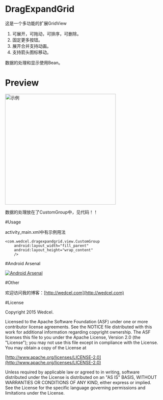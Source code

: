 # DragExpandGrid

这是一个多功能的扩展GridView

1. 可展开，可拖动，可排序，可删除。
2. 固定更多按钮。
3. 展开合并支持动画。
4. 支持箭头图标移动。


数据的处理和显示使用Bean。




# Preview

<img src="device-2015-08-26-180601.gif" alt="示例" width="360px" />


数据的处理放在了CustomGroup中，见代码！！

#Usage

activity_main.xml中有示例用法

    <com.wedcel.dragexpandgrid.view.CustomGroup
        android:layout_width="fill_parent"
        android:layout_height="wrap_content"
        />

#Android Arsenal

[![Android Arsenal](https://img.shields.io/badge/Android%20Arsenal-DragExpandGrid-green.svg?style=flat)](https://android-arsenal.com/details/1/2396)

#Other

欢迎访问我的博客：[http://wedcel.com](http://wedcel.com)



#License

Copyright 2015  Wedcel.

Licensed to the Apache Software Foundation (ASF) under one or more contributor license agreements. See the NOTICE file distributed with this work for additional information regarding copyright ownership. The ASF licenses this file to you under the Apache License, Version 2.0 (the "License"); you may not use this file except in compliance with the License. You may obtain a copy of the License at

[http://www.apache.org/licenses/LICENSE-2.0](http://www.apache.org/licenses/LICENSE-2.0)

Unless required by applicable law or agreed to in writing, software distributed under the License is distributed on an "AS IS" BASIS, WITHOUT WARRANTIES OR CONDITIONS OF ANY KIND, either express or implied. See the License for the specific language governing permissions and limitations under the License.
